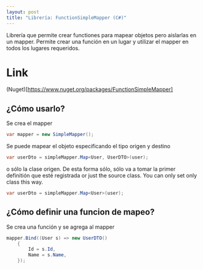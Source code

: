 ```yaml
---
layout: post
title: "Librería: FunctionSimpleMapper (C#)"
---
```

Librería que permite crear functiones para mapear objetos pero <!--more-->aislarlas en un mapper.
Permite crear una función en un lugar y utilizar el mapper en todos los lugares requeridos.

# Link
(Nuget)[https://www.nuget.org/packages/FunctionSimpleMapper]

## ¿Cómo usarlo?
Se crea el mapper
```csharp
var mapper = new SimpleMapper();
```

Se puede mapear el objeto especificando el tipo origen y destino
```csharp
var userDto = simpleMapper.Map<User, UserDTO>(user);
```

o sólo la clase origen. De esta forma sólo, sólo va a tomar la primer definitión que esté registrada
or just the source class. You can only set only class this way.
```csharp
var userDto = simpleMapper.Map<User>(user);
```

## ¿Cómo definir una funcion de mapeo?
Se crea una función y se agrega al mapper
```csharp
mapper.Bind((User s) => new UserDTO()
    {
        Id = s.Id,
        Name = s.Name,
    });
```